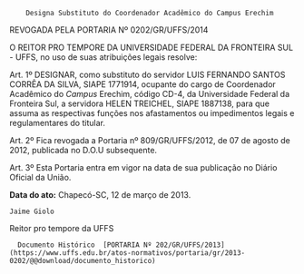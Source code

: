         Designa Substituto do Coordenador Acadêmico do Campus Erechim  

REVOGADA PELA PORTARIA Nº 0202/GR/UFFS/2014

 O REITOR PRO TEMPORE DA UNIVERSIDADE FEDERAL DA FRONTEIRA SUL - UFFS, no uso de suas atribuições legais resolve:

 Art. 1º DESIGNAR, como substituto do servidor LUIS FERNANDO SANTOS CORRÊA DA SILVA, SIAPE 1771914, ocupante do cargo de Coordenador Acadêmico do *Campus* Erechim, código CD-4, da Universidade Federal da Fronteira Sul, a servidora HELEN TREICHEL, SIAPE 1887138, para que assuma as respectivas funções nos afastamentos ou impedimentos legais e regulamentares do titular.

 Art. 2º Fica revogada a Portaria nº 809/GR/UFFS/2012, de 07 de agosto de 2012, publicada no D.O.U subsequente.

 Art. 3º Esta Portaria entra em vigor na data de sua publicação no Diário Oficial da União.

  

   **Data do ato:** Chapecó-SC, 12 de março de 2013.   
 

    Jaime Giolo   
 Reitor pro tempore da UFFS 

      Documento Histórico  [PORTARIA Nº 202/GR/UFFS/2013](https://www.uffs.edu.br/atos-normativos/portaria/gr/2013-0202/@@download/documento_historico)     
      